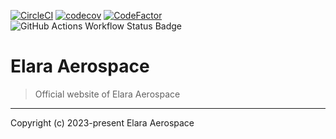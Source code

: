 [![CircleCI](https://circleci.com/gh/elara-aerospace/elara-aerospace.github.io.svg?style=shield)](https://circleci.com/gh/elara-aerospace/elara-aerospace.github.io)
[![codecov](https://codecov.io/github/elara-aerospace/elara-aerospace.github.io/graph/badge.svg?token=8ZW0F2N90I)](https://codecov.io/github/elara-aerospace/elara-aerospace.github.io)
[![CodeFactor](https://www.codefactor.io/repository/github/elara-aerospace/elara-aerospace.github.io/badge/main)](https://www.codefactor.io/repository/github/elara-aerospace/elara-aerospace.github.io/overview/main)
![GitHub Actions Workflow Status Badge](https://github.com/elara-aerospace/elara-aerospace.github.io/actions/workflows/is-website-vulnerable.yml/badge.svg)

# Elara Aerospace

> Official website of Elara Aerospace

----

Copyright (c) 2023-present Elara Aerospace
